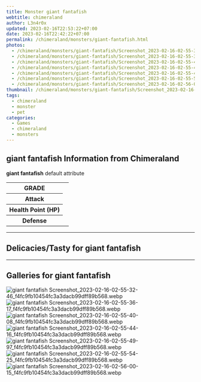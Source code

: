 ```yaml
---
title: Monster giant fantafish
webtitle: chimeraland
author: L3n4r0x
updated: 2023-02-16T22:53:22+07:00
date: 2023-02-16T22:42:22+07:00
permalink: /chimeraland/monsters/giant-fantafish.html
photos:
  - /chimeraland/monsters/giant-fantafish/Screenshot_2023-02-16-02-55-32-46_f4fc9fb10454fc3a3dacb99dff89b568.webp
  - /chimeraland/monsters/giant-fantafish/Screenshot_2023-02-16-02-55-36-17_f4fc9fb10454fc3a3dacb99dff89b568.webp
  - /chimeraland/monsters/giant-fantafish/Screenshot_2023-02-16-02-55-40-08_f4fc9fb10454fc3a3dacb99dff89b568.webp
  - /chimeraland/monsters/giant-fantafish/Screenshot_2023-02-16-02-55-44-16_f4fc9fb10454fc3a3dacb99dff89b568.webp
  - /chimeraland/monsters/giant-fantafish/Screenshot_2023-02-16-02-55-49-97_f4fc9fb10454fc3a3dacb99dff89b568.webp
  - /chimeraland/monsters/giant-fantafish/Screenshot_2023-02-16-02-55-54-25_f4fc9fb10454fc3a3dacb99dff89b568.webp
  - /chimeraland/monsters/giant-fantafish/Screenshot_2023-02-16-02-56-00-15_f4fc9fb10454fc3a3dacb99dff89b568.webp
thumbnail: /chimeraland/monsters/giant-fantafish/Screenshot_2023-02-16-02-55-32-46_f4fc9fb10454fc3a3dacb99dff89b568.webp
tags:
  - chimeraland
  - monster
  - pet
categories:
  - Games
  - chimeraland
  - monsters
---
```


<section id="bootstrap-wrapper"><link rel="stylesheet" href="https://rawcdn.githack.com/dimaslanjaka/Web-Manajemen/0c3b5aa1813bd4abcd2c11bf3e37928b15c28664/css/bootstrap-5-3-0-alpha3-wrapper.css"/><h2 id="attribute">giant fantafish Information from Chimeraland</h2><p><b>giant fantafish</b> default attribute <table><tr><th>GRADE</th><td></td></tr><tr><th>Attack</th><td></td></tr><tr><th>Health Point (HP)</th><td></td></tr><tr><th>Defense</th><td></td></tr></table></p><hr/><h2 id="delicacies">Delicacies/Tasty for giant fantafish</h2><div class="text-white bg-dark"></div><hr/><div id="gallery"><h2>Galleries for giant fantafish</h2><div class="row"><div class="col-lg-6 col-12"><img src="/chimeraland/monsters/giant-fantafish/Screenshot_2023-02-16-02-55-32-46_f4fc9fb10454fc3a3dacb99dff89b568.webp" alt="giant fantafish Screenshot_2023-02-16-02-55-32-46_f4fc9fb10454fc3a3dacb99dff89b568.webp"/></div><div class="col-lg-6 col-12"><img src="/chimeraland/monsters/giant-fantafish/Screenshot_2023-02-16-02-55-36-17_f4fc9fb10454fc3a3dacb99dff89b568.webp" alt="giant fantafish Screenshot_2023-02-16-02-55-36-17_f4fc9fb10454fc3a3dacb99dff89b568.webp"/></div><div class="col-lg-6 col-12"><img src="/chimeraland/monsters/giant-fantafish/Screenshot_2023-02-16-02-55-40-08_f4fc9fb10454fc3a3dacb99dff89b568.webp" alt="giant fantafish Screenshot_2023-02-16-02-55-40-08_f4fc9fb10454fc3a3dacb99dff89b568.webp"/></div><div class="col-lg-6 col-12"><img src="/chimeraland/monsters/giant-fantafish/Screenshot_2023-02-16-02-55-44-16_f4fc9fb10454fc3a3dacb99dff89b568.webp" alt="giant fantafish Screenshot_2023-02-16-02-55-44-16_f4fc9fb10454fc3a3dacb99dff89b568.webp"/></div><div class="col-lg-6 col-12"><img src="/chimeraland/monsters/giant-fantafish/Screenshot_2023-02-16-02-55-49-97_f4fc9fb10454fc3a3dacb99dff89b568.webp" alt="giant fantafish Screenshot_2023-02-16-02-55-49-97_f4fc9fb10454fc3a3dacb99dff89b568.webp"/></div><div class="col-lg-6 col-12"><img src="/chimeraland/monsters/giant-fantafish/Screenshot_2023-02-16-02-55-54-25_f4fc9fb10454fc3a3dacb99dff89b568.webp" alt="giant fantafish Screenshot_2023-02-16-02-55-54-25_f4fc9fb10454fc3a3dacb99dff89b568.webp"/></div><div class="col-lg-6 col-12"><img src="/chimeraland/monsters/giant-fantafish/Screenshot_2023-02-16-02-56-00-15_f4fc9fb10454fc3a3dacb99dff89b568.webp" alt="giant fantafish Screenshot_2023-02-16-02-56-00-15_f4fc9fb10454fc3a3dacb99dff89b568.webp"/></div></div></div></section>